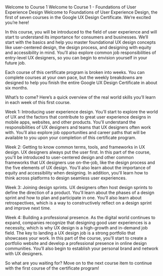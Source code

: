 Welcome to Course 1
Welcome to Course 1 - Foundations of User Experience Design
Welcome to Foundations of User Experience Design, the first of seven courses in the Google UX Design Certificate. We’re excited you’re here!

In this course, you will be introduced to the field of user experience and will start to understand its importance for consumers and businesses. We’ll start with the basics and help you master foundational UX design concepts like user-centered design, the design process, and designing with equity and accessibility in mind. You’ll also explore common job responsibilities of entry-level UX designers, so you can begin to envision yourself in your future job. 

Each course of this certificate program is broken into weeks. You can complete courses at your own pace, but the weekly breakdowns are designed to help you finish the entire Google UX Design Certificate in about six months.

What’s to come? Here’s a quick overview of the real world skills you’ll learn in each week of this first course. 

Week 1: Introducing user experience design. You’ll start to explore the world of UX and the factors that contribute to great user experience designs in mobile apps, websites, and other products. You'll understand the responsibilities of UX designers and teams that UX designers often work with. You’ll also explore job opportunities and career paths that will be available to you upon your completion of this certificate program. 

Week 2: Getting to know common terms, tools, and frameworks in UX design. UX designers always put the user first. In this part of the course, you'll be introduced to user-centered design and other common frameworks that UX designers use on-the-job, like the design process and the five elements of UX design. You'll also learn about the importance of equity and accessibility when designing. In addition, you'll learn how to think across platforms to design seamless user experiences. 

Week 3: Joining design sprints. UX designers often host design sprints to define the direction of a product. You'll learn about the phases of a design sprint and how to plan and participate in one. You'll also learn about retrospectives, which is a way to constructively reflect on a design sprint and improve next time. 

Week 4:  Building a professional presence. As the digital world continues to expand, companies recognize that designing good user experiences is a necessity, which is why UX design is a high-growth and in-demand job field. The key to landing a UX design job is a strong portfolio that showcases your work. In this part of the course, you'll start to create a portfolio website and develop a professional presence in online design communities. You’ll also begin to establish your personal brand and network with UX designers. 

So what are you waiting for? Move on to the next course item to continue with the first course of the certificate program! 

